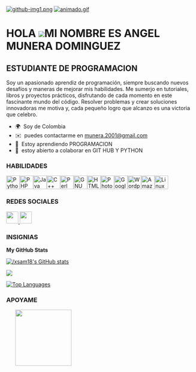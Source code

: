 [![github-img1.png](https://i.postimg.cc/jSGPVBMP/github-img1.png)](https://postimg.cc/SnfJC1Fx)
[![animado.gif](https://i.postimg.cc/gc8Y4QZ1/animado.gif)](https://postimg.cc/s1fdgnKJ)

HOLA ![](https://user-images.githubusercontent.com/18350557/176309783-0785949b-9127-417c-8b55-ab5a4333674e.gif)MI NOMBRE ES ANGEL MUNERA DOMINGUEZ
==============================================================================================================================================

ESTUDIANTE DE PROGRAMACION
--------------------------

Soy un apasionado aprendiz de programación, siempre buscando nuevos desafíos y maneras de mejorar mis habilidades. Me sumerjo en tutoriales, libros y proyectos prácticos, disfrutando de cada momento en este fascinante mundo del código. Resolver problemas y crear soluciones innovadoras me motiva y, cada pequeño logro que alcanzo es una victoria que celebro.

* 🌍  Soy de Colombia
* ✉️  puedes contactarme en [munera.2001@gmail.com](mailto:munera.2001@gmail.com)
* 🧠  Estoy aprendiendo PROGRAMACION
* 🤝  estoy abierto a colaborar en GIT HUB Y PYTHON

### HABILIDADES


<p align="left">
<a href="https://www.python.org/" target="_blank" rel="noreferrer"><img src="https://raw.githubusercontent.com/danielcranney/readme-generator/main/public/icons/skills/python-colored.svg" width="36" height="36" alt="Python" /></a><a href="https://www.php.net/" target="_blank" rel="noreferrer"><img src="https://raw.githubusercontent.com/danielcranney/readme-generator/main/public/icons/skills/php-colored.svg" width="36" height="36" alt="PHP" /></a><a href="https://www.oracle.com/java/" target="_blank" rel="noreferrer"><img src="https://raw.githubusercontent.com/danielcranney/readme-generator/main/public/icons/skills/java-colored.svg" width="36" height="36" alt="Java" /></a><a href="https://docs.microsoft.com/en-us/cpp/?view=msvc-170" target="_blank" rel="noreferrer"><img src="https://raw.githubusercontent.com/danielcranney/readme-generator/main/public/icons/skills/cplusplus-colored.svg" width="36" height="36" alt="C++" /></a><a href="https://www.perl.org/" target="_blank" rel="noreferrer"><img src="https://raw.githubusercontent.com/danielcranney/readme-generator/main/public/icons/skills/perl-colored.svg" width="36" height="36" alt="Perl" /></a><a href="https://www.gnu.org/software/bash/" target="_blank" rel="noreferrer"><img src="https://raw.githubusercontent.com/danielcranney/readme-generator/main/public/icons/skills/gnubash.svg" width="36" height="36" alt="GNU Bash" /></a><a href="https://developer.mozilla.org/en-US/docs/Glossary/HTML5" target="_blank" rel="noreferrer"><img src="https://raw.githubusercontent.com/danielcranney/readme-generator/main/public/icons/skills/html5-colored.svg" width="36" height="36" alt="HTML5" /></a><a href="https://www.adobe.com/uk/products/photoshop.html" target="_blank" rel="noreferrer"><img src="https://raw.githubusercontent.com/danielcranney/readme-generator/main/public/icons/skills/photoshop-colored-dark.svg" width="36" height="36" alt="Photoshop" /></a><a href="https://cloud.google.com/" target="_blank" rel="noreferrer"><img src="https://raw.githubusercontent.com/danielcranney/readme-generator/main/public/icons/skills/googlecloud-colored.svg" width="36" height="36" alt="Google Cloud" /></a><a href="https://wordpress.com" target="_blank" rel="noreferrer"><img src="https://raw.githubusercontent.com/danielcranney/readme-generator/main/public/icons/skills/wordpress-colored.svg" width="36" height="36" alt="Wordpress" /></a><a href="https://aws.amazon.com" target="_blank" rel="noreferrer"><img src="https://raw.githubusercontent.com/danielcranney/readme-generator/main/public/icons/skills/aws-colored-dark.svg" width="36" height="36" alt="Amazon Web Services" /></a><a href="https://www.linux.org" target="_blank" rel="noreferrer"><img src="https://raw.githubusercontent.com/danielcranney/readme-generator/main/public/icons/skills/linux-colored.svg" width="36" height="36" alt="Linux" /></a>
</p>


### REDES SOCIALES

<p align="left"> <a href="https://www.github.com//xsam18" target="_blank" rel="noreferrer"> <picture> <source media="(prefers-color-scheme: dark)" srcset="https://raw.githubusercontent.com/danielcranney/readme-generator/main/public/icons/socials/github-dark.svg" /> <source media="(prefers-color-scheme: light)" srcset="https://raw.githubusercontent.com/danielcranney/readme-generator/main/public/icons/socials/github.svg" /> <img src="https://raw.githubusercontent.com/danielcranney/readme-generator/main/public/icons/socials/github.svg" width="32" height="32" /> </picture> </a> <a href="https://www.linkedin.com/in/miguel-angel-munera-a0a561262" target="_blank" rel="noreferrer"> <picture> <source media="(prefers-color-scheme: dark)" srcset="https://raw.githubusercontent.com/danielcranney/readme-generator/main/public/icons/socials/linkedin-dark.svg" /> <source media="(prefers-color-scheme: light)" srcset="https://raw.githubusercontent.com/danielcranney/readme-generator/main/public/icons/socials/linkedin.svg" /> <img src="https://raw.githubusercontent.com/danielcranney/readme-generator/main/public/icons/socials/linkedin.svg" width="32" height="32" /> </picture> </a></p>

### INSIGNIAS

<b>My GitHub Stats</b>

<a href="http://www.github.com//xsam18"><img src="https://github-readme-stats.vercel.app/api?username=/xsam18&show_icons=true&hide=&count_private=true&title_color=ffffff&text_color=84cc16&icon_color=f97316&bg_color=7f1d1d&hide_border=true&show_icons=true" alt="/xsam18's GitHub stats" /></a>

<a href="http://www.github.com//xsam18"><img src="https://github-readme-streak-stats.herokuapp.com/?user=/xsam18&stroke=84cc16&background=7f1d1d&ring=ffffff&fire=ffffff&currStreakNum=84cc16&currStreakLabel=ffffff&sideNums=84cc16&sideLabels=84cc16&dates=84cc16&hide_border=true" /></a>

<a href="https://github.com//xsam18" align="left"><img src="https://github-readme-stats.vercel.app/api/top-langs/?username=/xsam18&langs_count=10&title_color=ffffff&text_color=84cc16&icon_color=f97316&bg_color=7f1d1d&hide_border=true&locale=en&custom_title=Top%20%Languages" alt="Top Languages" /></a>

### APOYAME

<ul style="list-style-type: none; margin: 0;">

<li style="display: inline-block; margin-right: 0.25rem;"><a href="https://www.buymeacoffee.com/xsam18"><img src="https://cdn.buymeacoffee.com/buttons/v2/default-yellow.png" width="150"/></a></li>

</ul>
